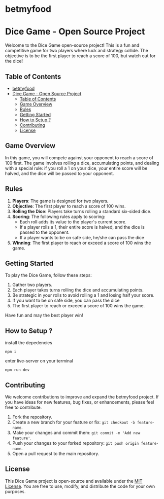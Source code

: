 # betmyfood

# Dice Game - Open Source Project

Welcome to the Dice Game open-source project! This is a fun and competitive game for two players where luck and strategy collide. The objective is to be the first player to reach a score of 100, but watch out for the dice!

## Table of Contents

- [betmyfood](#betmyfood)
- [Dice Game - Open Source Project](#dice-game---open-source-project)
  - [Table of Contents](#table-of-contents)
  - [Game Overview](#game-overview)
  - [Rules](#rules)
  - [Getting Started](#getting-started)
  - [How to Setup ?](#how-to-setup-)
  - [Contributing](#contributing)
  - [License](#license)

## Game Overview

In this game, you will compete against your opponent to reach a score of 100 first. The game involves rolling a dice, accumulating points, and dealing with a special rule: if you roll a 1 on your dice, your entire score will be halved, and the dice will be passed to your opponent.

## Rules

1. **Players**: The game is designed for two players.
2. **Objective**: The first player to reach a score of 100 wins.
3. **Rolling the Dice**: Players take turns rolling a standard six-sided dice.
4. **Scoring**: The following rules apply to scoring:
   - Each roll adds its value to the player's current score.
   - If a player rolls a 1, their entire score is halved, and the dice is passed to the opponent.
   - If a player wants to be on safe side, he/she can pass the dice
5. **Winning**: The first player to reach or exceed a score of 100 wins the game.

## Getting Started

To play the Dice Game, follow these steps:

1. Gather two players.
2. Each player takes turns rolling the dice and accumulating points.
3. Be strategic in your rolls to avoid rolling a 1 and losing half your score.
4. If you want to be on safe side, you can pass the dice
5. The first player to reach or exceed a score of 100 wins the game.

Have fun and may the best player win!

## How to Setup ?

install the depedencies

```
npm i
```

enter live-server on your terminal

```
npm run dev
```

## Contributing

We welcome contributions to improve and expand the betmyfood project. If you have ideas for new features, bug fixes, or enhancements, please feel free to contribute.

1. Fork the repository.
2. Create a new branch for your feature or fix: `git checkout -b feature-name`.
3. Make your changes and commit them: `git commit -m 'Add new feature'`.
4. Push your changes to your forked repository: `git push origin feature-name`.
5. Open a pull request to the main repository.

## License

This Dice Game project is open-source and available under the [MIT License](LICENSE). You are free to use, modify, and distribute the code for your own purposes.
